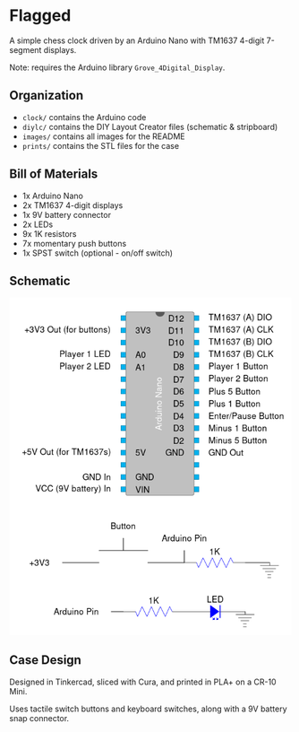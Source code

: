 # Flagged
A simple chess clock driven by an Arduino Nano with TM1637 4-digit 7-segment displays.

Note: requires the Arduino library `Grove_4Digital_Display`.

## Organization
- `clock/` contains the Arduino code
- `diylc/` contains the DIY Layout Creator files (schematic & stripboard)
- `images/` contains all images for the README
- `prints/` contains the STL files for the case

## Bill of Materials
- 1x Arduino Nano
- 2x TM1637 4-digit displays
- 1x 9V battery connector
- 2x LEDs
- 9x 1K resistors
- 7x momentary push buttons
- 1x SPST switch (optional - on/off switch)

## Schematic
![Schematic](images/schematic.png)

## Case Design
Designed in Tinkercad, sliced with Cura, and printed in PLA+ on a CR-10 Mini.

Uses tactile switch buttons and keyboard switches, along with a 9V battery snap connector.
